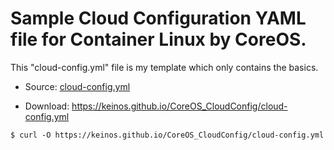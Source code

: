 # Sample Cloud Configuration YAML file for Container Linux by CoreOS.

This "cloud-config.yml" file is my template which only contains the basics.

- Source: [cloud-config.yml](cloud-config.yml)

- Download: https://keinos.github.io/CoreOS_CloudConfig/cloud-config.yml

```
$ curl -O https://keinos.github.io/CoreOS_CloudConfig/cloud-config.yml
```
